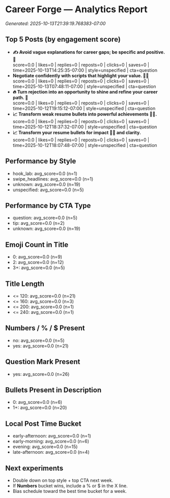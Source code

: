 # Career Forge — Analytics Report

_Generated: 2025-10-13T21:39:19.768383-07:00_

## Top 5 Posts (by engagement score)

- **✍️ Avoid vague explanations for career gaps; be specific and positive. 🌟**  
  score=0.0 | likes=0 | replies=0 | reposts=0 | clicks=0 | saves=0 | time=2025-10-13T14:25:35-07:00 | style=unspecified | cta=question
- **Negotiate confidently with scripts that highlight your value. 💼💪**  
  score=0.0 | likes=0 | replies=0 | reposts=0 | clicks=0 | saves=0 | time=2025-10-13T07:48:11-07:00 | style=unspecified | cta=question
- **🔥 Turn rejection into an opportunity to shine and refine your career path. 🌟**  
  score=0.0 | likes=0 | replies=0 | reposts=0 | clicks=0 | saves=0 | time=2025-10-12T19:15:12-07:00 | style=unspecified | cta=question
- **📈 Transform weak resume bullets into powerful achievements 💪✨.**  
  score=0.0 | likes=0 | replies=0 | reposts=0 | clicks=0 | saves=0 | time=2025-10-12T18:37:32-07:00 | style=unspecified | cta=question
- **📈 Transform your resume bullets for impact 🎯✨ and clarity.**  
  score=0.0 | likes=0 | replies=0 | reposts=0 | clicks=0 | saves=0 | time=2025-10-12T18:07:48-07:00 | style=unspecified | cta=question

## Performance by Style

- hook_lab: avg_score=0.0 (n=1)
- swipe_headlines: avg_score=0.0 (n=1)
- unknown: avg_score=0.0 (n=19)
- unspecified: avg_score=0.0 (n=5)

## Performance by CTA Type

- question: avg_score=0.0 (n=5)
- tip: avg_score=0.0 (n=2)
- unknown: avg_score=0.0 (n=19)

## Emoji Count in Title

- 0: avg_score=0.0 (n=9)
- 2: avg_score=0.0 (n=12)
- 3+: avg_score=0.0 (n=5)

## Title Length

- <= 120: avg_score=0.0 (n=21)
- <= 160: avg_score=0.0 (n=3)
- <= 200: avg_score=0.0 (n=1)
- <= 240: avg_score=0.0 (n=1)

## Numbers / % / $ Present

- no: avg_score=0.0 (n=5)
- yes: avg_score=0.0 (n=21)

## Question Mark Present

- yes: avg_score=0.0 (n=26)

## Bullets Present in Description

- 0: avg_score=0.0 (n=6)
- 1+: avg_score=0.0 (n=20)

## Local Post Time Bucket

- early-afternoon: avg_score=0.0 (n=1)
- early-morning: avg_score=0.0 (n=6)
- evening: avg_score=0.0 (n=15)
- late-afternoon: avg_score=0.0 (n=4)

## Next experiments

- Double down on top style + top CTA next week.
- If **Numbers** bucket wins, include a % or $ in the X line.
- Bias schedule toward the best time bucket for a week.